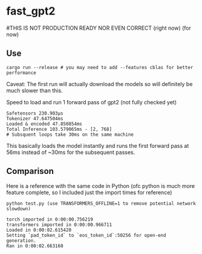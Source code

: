 # fast_gpt2

#THIS IS NOT PRODUCTION READY NOR EVEN CORRECT (right now) (for now)

## Use
```
cargo run --release # you may need to add --features cblas for better performance
```
Caveat: The first run will actually download the models so will definitely be much slower than this.

Speed to load and run 1 forward pass of gpt2 (not fully checked yet)

```
Safetensors 230.903µs
Tokenizer 47.647504ms
Loaded & encoded 47.850854ms
Total Inference 103.579065ms - [2, 768]
# Subsquent loops take 30ms on the same machine
```

This basically loads the model instantly and runs the first forward pass at 56ms instead of ~30ms for the subsequent passes.


## Comparison

Here is a reference with the same code in Python (ofc python is much more feature complete, so I included just the import times for reference)

```
python test.py (use TRANSFORMERS_OFFLINE=1 to remove potential network slowdown)
```

```
torch imported in 0:00:00.756219
transformers imported in 0:00:00.966711
Loaded in 0:00:02.615420
Setting `pad_token_id` to `eos_token_id`:50256 for open-end generation.
Ran in 0:00:02.663160
```
